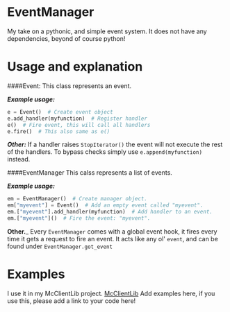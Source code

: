 EventManager
============

My take on a pythonic, and simple event system.
It does not have any dependencies, beyond of course python!


Usage and explanation
=====================
####Event: This class represents an event.

___Example usage:___
```python
e = Event()  # Create event object
e.add_handler(myfunction)  # Register handler
e()  # Fire event, this will call all handlers
e.fire()  # This also same as e()
```
        
___Other:___
If a handler raises `StopIterator()` the event will not execute the rest of the handlers.
To bypass checks simply use `e.append(myfunction)` instead.


####EventManager This calss represents a list of events.

___Example usage:___

```python
em = EventManager()  # Create manager object.
em["myevent"] = Event()  # Add an empty event called "myevent".
em.["myevent"].add_handler(myfunction)  # Add handler to an event.
em.["myevent"]()  # Fire the event: "myevent".
```

__Other.___
Every `EventManager` comes with a global event hook, it fires every time it gets a request to fire an event.
It acts like any ol' `event`, and can be found under `EventManager.got_event`

Examples
========
I use it in my McClientLib project. [McClientLib](https://github.com/dkkline/McClientLib)
Add examples here, if you use this, please add a link to your code here!
